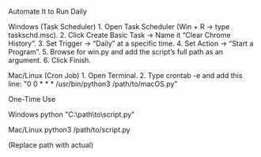 Automate It to Run Daily

Windows (Task Scheduler)
	1.	Open Task Scheduler (Win + R → type taskschd.msc).
	2.	Click Create Basic Task → Name it “Clear Chrome History”.
	3.	Set Trigger → “Daily” at a specific time.
	4.	Set Action → “Start a Program”.
	5.	Browse for win.py and add the script’s full path as an argument.
	6.	Click Finish.

Mac/Linux (Cron Job)
	1.	Open Terminal.
	2.	Type crontab -e and add this line:
 "0 0 * * * /usr/bin/python3 /path/to/macOS.py"

 One-Time Use

 Windows
 python "C:\path\to\script.py"
 
 Mac/Linux
 python3 /path/to/script.py

(Replace path with actual)
 
 

 
